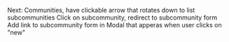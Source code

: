 Next: 
Communities, have clickable arrow that rotates down to list subcommunities
Click on subcommunity, redirect to subcommunity form
Add link to subcommunity form in Modal that apperas when user clicks on "new"